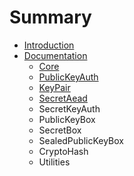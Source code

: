 # Summary

* [Introduction](README.md)
* [Documentation](docs/README.md)
   * [Core](docs/Core.md)
   * [PublicKeyAuth](docs/PublicKeyAuth.md)
   * [KeyPair](docs/KeyPair.md)
   * [SecretAead](docs\SecretAead.md)
   * SecretKeyAuth
   * PublicKeyBox
   * SecretBox
   * SealedPublicKeyBox
   * CryptoHash
   * Utilities

